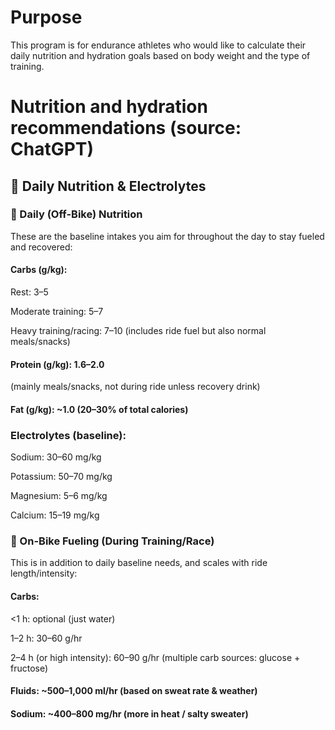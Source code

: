# Purpose
This program is for endurance athletes who would like to calculate their daily nutrition and hydration goals based on body weight and the type of training.

# Nutrition and hydration recommendations (source: ChatGPT)
## 🚴 Daily Nutrition & Electrolytes
### 🥗 Daily (Off-Bike) Nutrition

These are the baseline intakes you aim for throughout the day to stay fueled and recovered:

#### Carbs (g/kg):

Rest: 3–5

Moderate training: 5–7

Heavy training/racing: 7–10
(includes ride fuel but also normal meals/snacks)

#### Protein (g/kg): 1.6–2.0
(mainly meals/snacks, not during ride unless recovery drink)

#### Fat (g/kg): ~1.0 (20–30% of total calories)

### Electrolytes (baseline):

Sodium: 30–60 mg/kg

Potassium: 50–70 mg/kg

Magnesium: 5–6 mg/kg

Calcium: 15–19 mg/kg

### 🚴 On-Bike Fueling (During Training/Race)

This is in addition to daily baseline needs, and scales with ride length/intensity:

#### Carbs:

<1 h: optional (just water)

1–2 h: 30–60 g/hr

2–4 h (or high intensity): 60–90 g/hr (multiple carb sources: glucose + fructose)

#### Fluids: ~500–1,000 ml/hr (based on sweat rate & weather)

#### Sodium: ~400–800 mg/hr (more in heat / salty sweater)